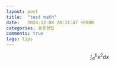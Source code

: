 ```yaml
---
layout: post
title:  "test math"
date:   2024-12-08 20:31:47 +0900
categories: 유용한팁
comments: true
tags: tips
---
```


$$
\int_{a}^{b} x^2 dx
$$
